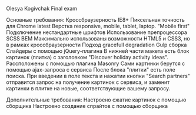 Olesya Kogivchak Final exam

Основные требования:
Кроссбраузерность IE8+
Пиксельная точность для Chrome latest
Верстка responsive, mobile, tablet, laptop. "Mobile first"
Подключение нестандартные шрифтов
Использование препроцессора SCSS
ВEM
Максимально использованы возможности HTML5 и CSS3, но в рамках кроссбраузерности
Подход gracefull degradation
Gulp сборка
Слайдеры с помощью jQuery-плагина
В нижней части макета есть блок картинок (плитка) с заголовком "Discover holiday activity ideas". Рассположены с помощью плагина Masonry
Сами картинки берутся с помощью ajax-запроса с сервиса
После блока "плитки" есть поле поиска. При введении в поле текста и нажатии кнопки "Search partners" отправится запрос на получение картинок с сервиса, и заменит картинки в плитке на новые, соответствующие вашему запросу.

Дополнительные требования:
Настроено сжатие картинок с помощью сборщика
Настроено создание спрайтов с помощью сборщика
